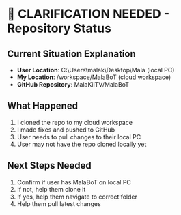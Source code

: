 # 🚨 CLARIFICATION NEEDED - Repository Status

## Current Situation Explanation
- **User Location**: C:\Users\malak\Desktop\Mala (local PC)
- **My Location**: /workspace/MalaBoT (cloud workspace)
- **GitHub Repository**: MalaKiiTV/MalaBoT

## What Happened
1. I cloned the repo to my cloud workspace
2. I made fixes and pushed to GitHub
3. User needs to pull changes to their local PC
4. User may not have the repo cloned locally yet

## Next Steps Needed
1. Confirm if user has MalaBoT on local PC
2. If not, help them clone it
3. If yes, help them navigate to correct folder
4. Help them pull latest changes